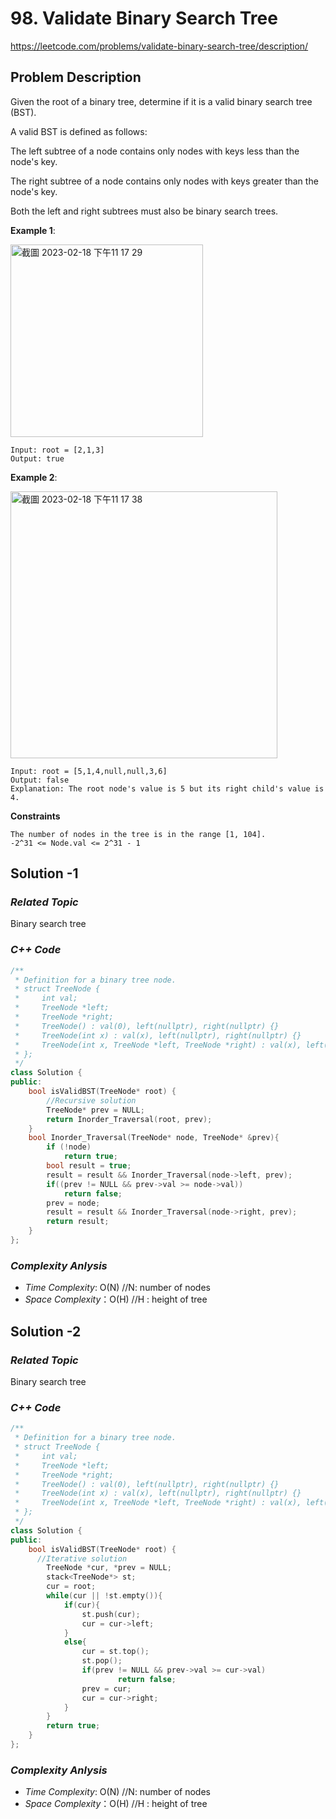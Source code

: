 # 98. Validate Binary Search Tree
https://leetcode.com/problems/validate-binary-search-tree/description/

## Problem Description

Given the root of a binary tree, determine if it is a valid binary search tree (BST).

A valid BST is defined as follows:

The left subtree of a node contains only nodes with keys less than the node's key.

The right subtree of a node contains only nodes with keys greater than the node's key.

Both the left and right subtrees must also be binary search trees.


**Example 1**:

<img width="308" alt="截圖 2023-02-18 下午11 17 29" src="https://user-images.githubusercontent.com/18256877/219873604-34f298d2-ace3-42aa-8dba-69b566bad4bd.png">

```
Input: root = [2,1,3]
Output: true
```
**Example 2**:

<img width="427" alt="截圖 2023-02-18 下午11 17 38" src="https://user-images.githubusercontent.com/18256877/219873608-cd121e2c-2c7e-4599-9942-f9ccc397849a.png">

```
Input: root = [5,1,4,null,null,3,6]
Output: false
Explanation: The root node's value is 5 but its right child's value is 4.
```


**Constraints**
```
The number of nodes in the tree is in the range [1, 104].
-2^31 <= Node.val <= 2^31 - 1
```

## Solution -1

### _Related Topic_
   Binary search tree

### _C++ Code_
```cpp
/**
 * Definition for a binary tree node.
 * struct TreeNode {
 *     int val;
 *     TreeNode *left;
 *     TreeNode *right;
 *     TreeNode() : val(0), left(nullptr), right(nullptr) {}
 *     TreeNode(int x) : val(x), left(nullptr), right(nullptr) {}
 *     TreeNode(int x, TreeNode *left, TreeNode *right) : val(x), left(left), right(right) {}
 * };
 */
class Solution {
public:
    bool isValidBST(TreeNode* root) {
        //Recursive solution
        TreeNode* prev = NULL;
        return Inorder_Traversal(root, prev);
    }
    bool Inorder_Traversal(TreeNode* node, TreeNode* &prev){
        if (!node) 
            return true;
        bool result = true;
        result = result && Inorder_Traversal(node->left, prev);
        if((prev != NULL && prev->val >= node->val))
            return false;
        prev = node;
        result = result && Inorder_Traversal(node->right, prev);
        return result;
    }
};
```

### _Complexity Anlysis_
- _Time Complexity_: O(N)  //N: number of nodes
- _Space Complexity_：O(H) //H : height of tree

## Solution -2

### _Related Topic_
   Binary search tree

### _C++ Code_
```cpp
/**
 * Definition for a binary tree node.
 * struct TreeNode {
 *     int val;
 *     TreeNode *left;
 *     TreeNode *right;
 *     TreeNode() : val(0), left(nullptr), right(nullptr) {}
 *     TreeNode(int x) : val(x), left(nullptr), right(nullptr) {}
 *     TreeNode(int x, TreeNode *left, TreeNode *right) : val(x), left(left), right(right) {}
 * };
 */
class Solution {
public:
    bool isValidBST(TreeNode* root) {
      //Iterative solution
        TreeNode *cur, *prev = NULL;
        stack<TreeNode*> st;
        cur = root;
        while(cur || !st.empty()){
            if(cur){
                st.push(cur);
                cur = cur->left;
            }
            else{
                cur = st.top();
                st.pop();
                if(prev != NULL && prev->val >= cur->val)
                        return false;
                prev = cur;
                cur = cur->right;
            }
        }
        return true;
    }
};
```

### _Complexity Anlysis_
- _Time Complexity_: O(N)  //N: number of nodes
- _Space Complexity_：O(H) //H : height of tree
